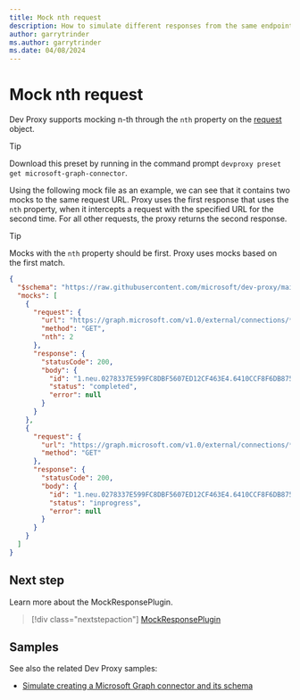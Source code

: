 ```yaml
---
title: Mock nth request
description: How to simulate different responses from the same endpoint
author: garrytrinder
ms.author: garrytrinder
ms.date: 04/08/2024
---
```


# Mock nth request

Dev Proxy supports mocking n-th through the `nth` property on the [request](../technical-reference/mockresponseplugin.md#request-object) object.

> [!TIP]
> Download this preset by running in the command prompt `devproxy preset get microsoft-graph-connector`.

Using the following mock file as an example, we can see that it contains two mocks to the same request URL. Proxy uses the first response that uses the `nth` property, when it intercepts a request with the specified URL for the second time. For all other requests, the proxy returns the second response.

> [!TIP]
> Mocks with the `nth` property should be first. Proxy uses mocks based on the first match.

```json
{
  "$schema": "https://raw.githubusercontent.com/microsoft/dev-proxy/main/schemas/v0.14.1/mockresponseplugin.schema.json",
  "mocks": [
    {
      "request": {
        "url": "https://graph.microsoft.com/v1.0/external/connections/*/operations/*",
        "method": "GET",
        "nth": 2
      },
      "response": {
        "statusCode": 200,
        "body": {
          "id": "1.neu.0278337E599FC8DBF5607ED12CF463E4.6410CCF8F6DB8758539FB58EB56BF8DC",
          "status": "completed",
          "error": null
        }
      }
    },
    {
      "request": {
        "url": "https://graph.microsoft.com/v1.0/external/connections/*/operations/*",
        "method": "GET"
      },
      "response": {
        "statusCode": 200,
        "body": {
          "id": "1.neu.0278337E599FC8DBF5607ED12CF463E4.6410CCF8F6DB8758539FB58EB56BF8DC",
          "status": "inprogress",
          "error": null
        }
      }
    }
  ]
}
```

## Next step

Learn more about the MockResponsePlugin.

> [!div class="nextstepaction"]
> [MockResponsePlugin](../technical-reference/mockresponseplugin.md)

## Samples

See also the related Dev Proxy samples:

- [Simulate creating a Microsoft Graph connector and its schema](https://adoption.microsoft.com/sample-solution-gallery/sample/pnp-devproxy-microsoft-graph-connector/)
